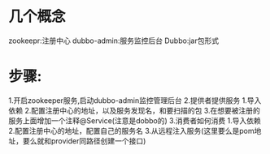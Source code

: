 # 几个概念
zookeepr:注册中心
dubbo-admin:服务监控后台
Dubbo:jar包形式

# 步骤:
1.开启zookeeper服务,启动dubbo-admin监控管理后台
2.提供者提供服务
    1.导入依赖
    2.配置注册中心的地址，以及服务发现名，和要扫描的包
    3.在想要被注册的服务上面增加一个注释@Service(注意是dobbo的)
3.消费者如何消费
    1.导入依赖
    2.配置注册中心的地址，配置自己的服务名
    3.从远程注入服务(这里要么是pom地址，要么就和provider同路径创建一个接口)
